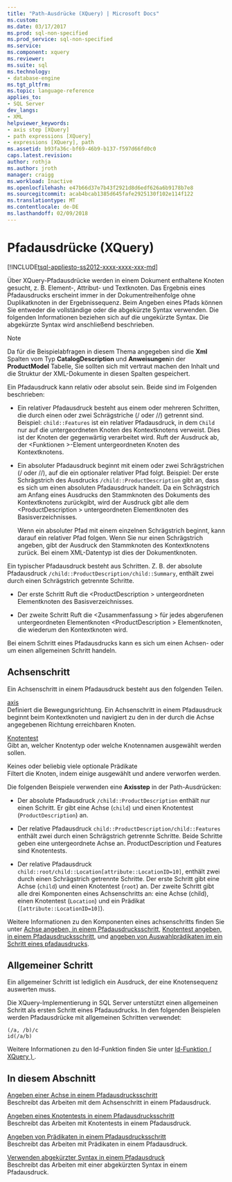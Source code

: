 ```yaml
---
title: "Path-Ausdrücke (XQuery) | Microsoft Docs"
ms.custom: 
ms.date: 03/17/2017
ms.prod: sql-non-specified
ms.prod_service: sql-non-specified
ms.service: 
ms.component: xquery
ms.reviewer: 
ms.suite: sql
ms.technology:
- database-engine
ms.tgt_pltfrm: 
ms.topic: language-reference
applies_to:
- SQL Server
dev_langs:
- XML
helpviewer_keywords:
- axis step [XQuery]
- path expressions [XQuery]
- expressions [XQuery], path
ms.assetid: b93fa36c-bf69-46b9-b137-f597d66fd0c0
caps.latest.revision: 
author: rothja
ms.author: jroth
manager: craigg
ms.workload: Inactive
ms.openlocfilehash: e47b66d37e7b43f2921d8d6edf626a6b9178b7e8
ms.sourcegitcommit: acab4bcab1385d645fafe2925130f102e114f122
ms.translationtype: MT
ms.contentlocale: de-DE
ms.lasthandoff: 02/09/2018
---
```

# <a name="path-expressions-xquery"></a>Pfadausdrücke (XQuery)
[!INCLUDE[tsql-appliesto-ss2012-xxxx-xxxx-xxx-md](../includes/tsql-appliesto-ss2012-xxxx-xxxx-xxx-md.md)]

  Über XQuery-Pfadausdrücke werden in einem Dokument enthaltene Knoten gesucht, z. B. Element-, Attribut- und Textknoten. Das Ergebnis eines Pfadausdrucks erscheint immer in der Dokumentreihenfolge ohne Duplikatknoten in der Ergebnissequenz. Beim Angeben eines Pfads können Sie entweder die vollständige oder die abgekürzte Syntax verwenden. Die folgenden Informationen beziehen sich auf die ungekürzte Syntax. Die abgekürzte Syntax wird anschließend beschrieben.  
  
> [!NOTE]  
>  Da für die Beispielabfragen in diesem Thema angegeben sind die **Xml** Spalten vom Typ **CatalogDescription** und **Anweisungen**in der  **ProductModel** Tabelle, Sie sollten sich mit vertraut machen den Inhalt und die Struktur der XML-Dokumente in diesen Spalten gespeichert.  
  
 Ein Pfadausdruck kann relativ oder absolut sein. Beide sind im Folgenden beschrieben:  
  
-   Ein relativer Pfadausdruck besteht aus einem oder mehreren Schritten, die durch einen oder zwei Schrägstriche (/ oder //) getrennt sind. Beispiel: `child::Features` ist ein relativer Pfadausdruck, in dem `Child` nur auf die untergeordneten Knoten des Kontextknotens verweist. Dies ist der Knoten der gegenwärtig verarbeitet wird. Ruft der Ausdruck ab, der \<Funktionen >-Element untergeordneten Knoten des Kontextknotens.  
  
-   Ein absoluter Pfadausdruck beginnt mit einem oder zwei Schrägstrichen (/ oder //), auf die ein optionaler relativer Pfad folgt. Beispiel: Der erste Schrägstrich des Ausdrucks `/child::ProductDescription` gibt an, dass es sich um einen absoluten Pfadausdruck handelt. Da ein Schrägstrich am Anfang eines Ausdrucks den Stammknoten des Dokuments des Kontextknotens zurückgibt, wird der Ausdruck gibt alle dem \<ProductDescription > untergeordneten Elementknoten des Basisverzeichnisses.  
  
     Wenn ein absoluter Pfad mit einem einzelnen Schrägstrich beginnt, kann darauf ein relativer Pfad folgen. Wenn Sie nur einen Schrägstrich angeben, gibt der Ausdruck den Stammknoten des Kontextknotens zurück. Bei einem XML-Datentyp ist dies der Dokumentknoten.  
  
 Ein typischer Pfadausdruck besteht aus Schritten. Z. B. der absolute Pfadausdruck `/child::ProductDescription/child::Summary`, enthält zwei durch einen Schrägstrich getrennte Schritte.  
  
-   Der erste Schritt Ruft die \<ProductDescription > untergeordneten Elementknoten des Basisverzeichnisses.  
  
-   Der zweite Schritt Ruft die \<Zusammenfassung > für jedes abgerufenen untergeordneten Elementknoten \<ProductDescription > Elementknoten, die wiederum den Kontextknoten wird.  
  
 Bei einem Schritt eines Pfadausdrucks kann es sich um einen Achsen- oder um einen allgemeinen Schritt handeln.  
  
## <a name="axis-step"></a>Achsenschritt  
 Ein Achsenschritt in einem Pfadausdruck besteht aus den folgenden Teilen.  
  
 [axis](../xquery/path-expressions-specifying-axis.md)  
 Definiert die Bewegungsrichtung. Ein Achsenschritt in einem Pfadausdruck beginnt beim Kontextknoten und navigiert zu den in der durch die Achse angegebenen Richtung erreichbaren Knoten.  
  
 [Knotentest](../xquery/path-expressions-specifying-node-test.md)  
 Gibt an, welcher Knotentyp oder welche Knotennamen ausgewählt werden sollen.  
  
 Keines oder beliebig viele optionale Prädikate  
 Filtert die Knoten, indem einige ausgewählt und andere verworfen werden.  
  
 Die folgenden Beispiele verwenden eine **Axisstep** in der Path-Ausdrücken:  
  
-   Der absolute Pfadausdruck `/child::ProductDescription` enthält nur einen Schritt. Er gibt eine Achse (`child`) und einen Knotentest (`ProductDescription`) an.  
  
-   Der relative Pfadausdruck `child::ProductDescription/child::Features` enthält zwei durch einen Schrägstrich getrennte Schritte. Beide Schritte geben eine untergeordnete Achse an. ProductDescription und Features sind Knotentests.  
  
-   Der relative Pfadausdruck `child::root/child::Location[attribute::LocationID=10]`, enthält zwei durch einen Schrägstrich getrennte Schritte. Der erste Schritt gibt eine Achse (`child`) und einen Knotentest (`root`) an. Der zweite Schritt gibt alle drei Komponenten eines Achsenschritts an: eine Achse (child), einen Knotentest (`Location`) und ein Prädikat (`[attribute::LocationID=10]`).  
  
 Weitere Informationen zu den Komponenten eines achsenschritts finden Sie unter [Achse angeben, in einem Pfadausdrucksschritt](../xquery/path-expressions-specifying-axis.md), [Knotentest angeben, in einem Pfadausdrucksschritt](../xquery/path-expressions-specifying-node-test.md), und [angeben von Auswahlprädikaten im ein Schritt eines pfadausdrucks](../xquery/path-expressions-specifying-predicates.md).  
  
## <a name="general-step"></a>Allgemeiner Schritt  
 Ein allgemeiner Schritt ist lediglich ein Ausdruck, der eine Knotensequenz auswerten muss.  
  
 Die XQuery-Implementierung in SQL Server unterstützt einen allgemeinen Schritt als ersten Schritt eines Pfadausdrucks. In den folgenden Beispielen werden Pfadausdrücke mit allgemeinen Schritten verwendet:  
  
```  
(/a, /b)/c  
id(/a/b)  
```  
  
 Weitere Informationen zu den Id-Funktion finden Sie unter [Id-Funktion &#40; XQuery &#41; ](../xquery/functions-on-sequences-id.md).  
  
## <a name="in-this-section"></a>In diesem Abschnitt  
 [Angeben einer Achse in einem Pfadausdrucksschritt](../xquery/path-expressions-specifying-axis.md)  
 Beschreibt das Arbeiten mit dem Achsenschritt in einem Pfadausdruck.  
  
 [Angeben eines Knotentests in einem Pfadausdrucksschritt](../xquery/path-expressions-specifying-node-test.md)  
 Beschreibt das Arbeiten mit Knotentests in einem Pfadausdruck.  
  
 [Angeben von Prädikaten in einem Pfadausdrucksschritt](../xquery/path-expressions-specifying-predicates.md)  
 Beschreibt das Arbeiten mit Prädikaten in einem Pfadausdruck.  
  
 [Verwenden abgekürzter Syntax in einem Pfadausdruck](../xquery/path-expressions-using-abbreviated-syntax.md)  
 Beschreibt das Arbeiten mit einer abgekürzten Syntax in einem Pfadausdruck.  
  
  
